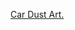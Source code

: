 ---
layout: post
wordpress_id: 140
wordpress_url: http://noesbueno.com/archives/140
date: '2006-07-21 17:31:57 -0500'
date_gmt: '2006-07-21 22:31:57 -0500'
body: |
  <p><a href="http://www.woostercollective.com/2006/07/amazing_car_dust_art.html">Car Dust Art.</a></p>
---